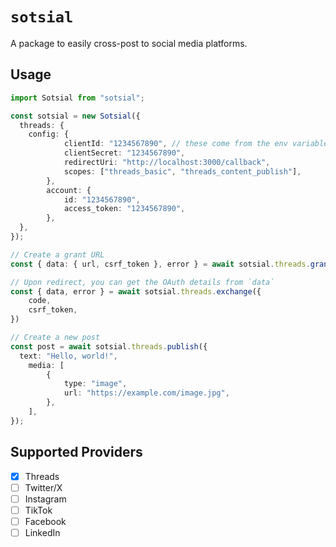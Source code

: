 # `sotsial`

A package to easily cross-post to social media platforms.

## Usage

```ts
import Sotsial from "sotsial";

const sotsial = new Sotsial({
  threads: {
    config: {
			clientId: "1234567890", // these come from the env variables
			clientSecret: "1234567890",
			redirectUri: "http://localhost:3000/callback",
			scopes: ["threads_basic", "threads_content_publish"],
		},
		account: {
			id: "1234567890",
			access_token: "1234567890",
		},
  },
});

// Create a grant URL
const { data: { url, csrf_token }, error } = await sotsial.threads.grant();

// Upon redirect, you can get the OAuth details from `data`
const { data, error } = await sotsial.threads.exchange({
	code,
	csrf_token,
})

// Create a new post
const post = await sotsial.threads.publish({
  text: "Hello, world!",
	media: [
		{
			type: "image",
			url: "https://example.com/image.jpg",
		},
	],
});
```

## Supported Providers

- [X] Threads
- [ ] Twitter/X
- [ ] Instagram
- [ ] TikTok
- [ ] Facebook
- [ ] LinkedIn